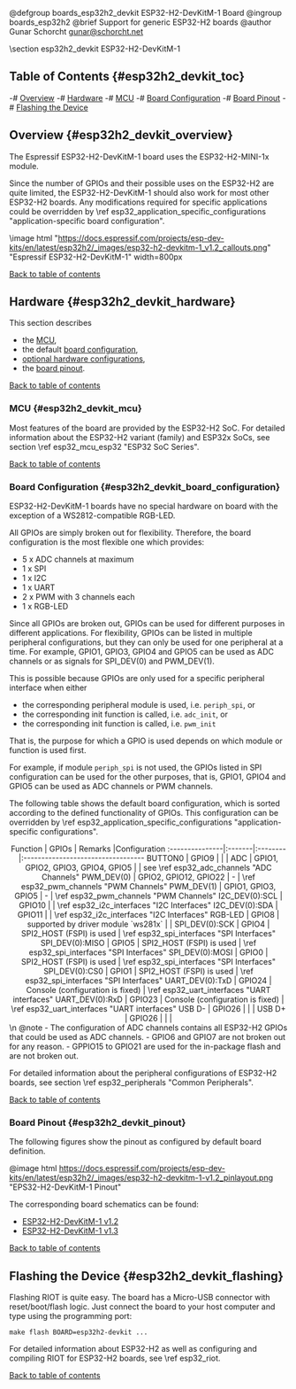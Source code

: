 <!--
SPDX-FileCopyrightText: 2025 Gunar Schorcht
SPDX-License-Identifier: LGPL-2.1-only
-->

@defgroup    boards_esp32h2_devkit ESP32-H2-DevKitM-1 Board
@ingroup     boards_esp32h2
@brief       Support for generic ESP32-H2 boards
@author      Gunar Schorcht <gunar@schorcht.net>

\section esp32h2_devkit ESP32-H2-DevKitM-1

## Table of Contents {#esp32h2_devkit_toc}

-# [Overview](#esp32h2_devkit_overview)
-# [Hardware](#esp32h2_devkit_hardware)
    -# [MCU](#esp32h2_devkit_mcu)
    -# [Board Configuration](#esp32h2_devkit_board_configuration)
    -# [Board Pinout](#esp32h2_devkit_pinout)
-# [Flashing the Device](#esp32h2_devkit_flashing)

## Overview {#esp32h2_devkit_overview}

The Espressif ESP32-H2-DevKitM-1 board uses the ESP32-H2-MINI-1x module.

Since the number of GPIOs and their possible uses on the ESP32-H2 are quite
limited, the ESP32-H2-DevKitM-1 should also work for most other ESP32-H2 boards.
Any modifications required for specific applications could be overridden by
\ref esp32_application_specific_configurations "application-specific board configuration".

\image html "https://docs.espressif.com/projects/esp-dev-kits/en/latest/esp32h2/_images/esp32-h2-devkitm-1_v1.2_callouts.png" "Espressif ESP32-H2-DevKitM-1" width=800px

[Back to table of contents](#esp32h2_devkit_toc)

## Hardware {#esp32h2_devkit_hardware}

This section describes

- the [MCU](#esp32h2_devkit_mcu),
- the default [board configuration](#esp32h2_devkit_board_configuration),
- [optional hardware configurations](#esp32h2_devkit_optional_hardware),
- the [board pinout](#esp32h2_devkit_pinout).

[Back to table of contents](#esp32h2_devkit_toc)

### MCU {#esp32h2_devkit_mcu}

Most features of the board are provided by the ESP32-H2 SoC. For detailed
information about the ESP32-H2 variant (family) and ESP32x SoCs,
see section \ref esp32_mcu_esp32 "ESP32 SoC Series".

[Back to table of contents](#esp32h2_devkit_toc)

### Board Configuration {#esp32h2_devkit_board_configuration}

ESP32-H2-DevKitM-1 boards have no special hardware on board with the exception
of a WS2812-compatible RGB-LED.

All GPIOs are simply broken out for flexibility. Therefore, the board
configuration is the most flexible one which provides:

- 5 x ADC channels at maximum
- 1 x SPI
- 1 x I2C
- 1 x UART
- 2 x PWM with 3 channels each
- 1 x RGB-LED

Since all GPIOs are broken out, GPIOs can be used for different purposes
in different applications. For flexibility, GPIOs can be listed in multiple
peripheral configurations, but they can only be used for one peripheral
at a time. For example, GPIO1, GPIO3, GPIO4 and GPIO5 can be used as ADC
channels or as signals for SPI_DEV(0) and PWM_DEV(1).

This is possible because GPIOs are only used for a specific peripheral
interface when either

- the corresponding peripheral module is used, i.e. `periph_spi`, or
- the corresponding init function is called, i.e. `adc_init`, or
- the corresponding init function is called, i.e. `pwm_init`

That is, the purpose for which a GPIO is used depends on which module
or function is used first.

For example, if module `periph_spi` is not used, the GPIOs listed in SPI
configuration can be used for the other purposes, that is, GPIO1, GPIO4 and
GPIO5 can be used as ADC channels or PWM channels.

The following table shows the default board configuration, which is sorted
according to the defined functionality of GPIOs. This configuration can be
overridden by \ref esp32_application_specific_configurations
"application-specific configurations".

<center>
Function        | GPIOs  | Remarks |Configuration
:---------------|:-------|:--------|:----------------------------------
BUTTON0         | GPIO9  | | |
ADC             | GPIO1, GPIO2, GPIO3, GPIO4, GPIO5 | | see \ref esp32_adc_channels "ADC Channels"
PWM_DEV(0)      | GPIO2, GPIO12, GPIO22 | - | \ref esp32_pwm_channels "PWM Channels"
PWM_DEV(1)      | GPIO1, GPIO3, GPIO5 | - | \ref esp32_pwm_channels "PWM Channels"
I2C_DEV(0):SCL  | GPIO10 | | \ref esp32_i2c_interfaces "I2C Interfaces"
I2C_DEV(0):SDA  | GPIO11 | | \ref esp32_i2c_interfaces "I2C Interfaces"
RGB-LED         | GPIO8 | supported by driver module `ws281x` | |
SPI_DEV(0):SCK  | GPIO4 | SPI2_HOST (FSPI) is used | \ref esp32_spi_interfaces "SPI Interfaces"
SPI_DEV(0):MISO | GPIO5 | SPI2_HOST (FSPI) is used | \ref esp32_spi_interfaces "SPI Interfaces"
SPI_DEV(0):MOSI | GPIO0 | SPI2_HOST (FSPI) is used | \ref esp32_spi_interfaces "SPI Interfaces"
SPI_DEV(0):CS0  | GPIO1 | SPI2_HOST (FSPI) is used | \ref esp32_spi_interfaces "SPI Interfaces"
UART_DEV(0):TxD | GPIO24 | Console (configuration is fixed) | \ref esp32_uart_interfaces "UART interfaces"
UART_DEV(0):RxD | GPIO23 | Console (configuration is fixed) | \ref esp32_uart_interfaces "UART interfaces"
USB D-            | GPIO26 | | |
USB D+            | GPIO26 | | |
</center>
\n
@note
- The configuration of ADC channels contains all ESP32-H2 GPIOs that could
  be used as ADC channels.
- GPIO6 and GPIO7 are not broken out for any reason.
- GPPIO15 to GPIO21 are used for the in-package flash and are not broken out.

For detailed information about the peripheral configurations of ESP32-H2
boards, see section \ref esp32_peripherals "Common Peripherals".

[Back to table of contents](#esp32h2_devkit_toc)

### Board Pinout {#esp32h2_devkit_pinout}

The following figures show the pinout as configured by default board
definition.

@image html https://docs.espressif.com/projects/esp-dev-kits/en/latest/esp32h2/_images/esp32-h2-devkitm-1-v1.2_pinlayout.png "EPS32-H2-DevKitM-1 Pinout"

The corresponding board schematics can be found:

- [ESP32-H2-DevKitM-1 v1.2](https://dl.espressif.com/dl/schematics/esp32-h2-devkitm-1_v1.2_schematics.pdf)
- [ESP32-H2-DevKitM-1 v1.3](https://dl.espressif.com/dl/schematics/esp32-h2-devkitm-1_v1.3_schematics.pdf)

[Back to table of contents](#esp32h2_devkit_toc)

## Flashing the Device {#esp32h2_devkit_flashing}

Flashing RIOT is quite easy. The board has a Micro-USB connector with
reset/boot/flash logic. Just connect the board to your host computer
and type using the programming port:
~~~~~~~~~~~~~~~~~~~~~~~~~~~~~~~~~~~~~~~~~~~~~~~~~~~~~~~~~~~~~~~~~~~~~~~~~~
make flash BOARD=esp32h2-devkit ...
~~~~~~~~~~~~~~~~~~~~~~~~~~~~~~~~~~~~~~~~~~~~~~~~~~~~~~~~~~~~~~~~~~~~~~~~~~
For detailed information about ESP32-H2 as well as configuring and compiling
RIOT for ESP32-H2 boards, see \ref esp32_riot.

[Back to table of contents](#esp32h2_devkit_toc)
